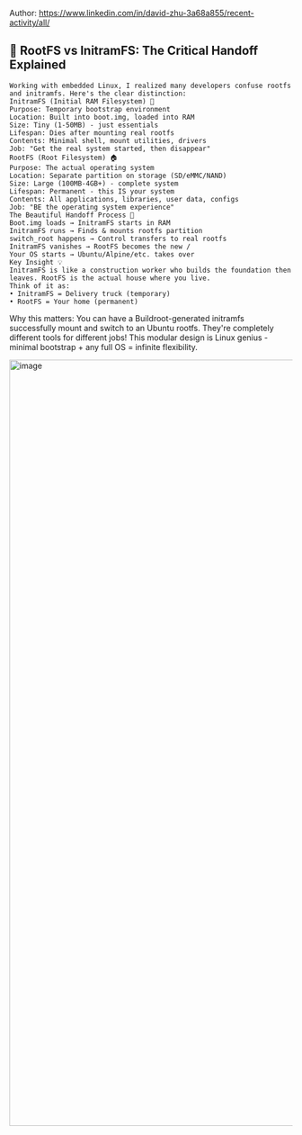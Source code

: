 Author: https://www.linkedin.com/in/david-zhu-3a68a855/recent-activity/all/


## 🔄 RootFS vs InitramFS: The Critical Handoff Explained
```
Working with embedded Linux, I realized many developers confuse rootfs and initramfs. Here's the clear distinction:
InitramFS (Initial RAM Filesystem) 🚀
Purpose: Temporary bootstrap environment
Location: Built into boot.img, loaded into RAM
Size: Tiny (1-50MB) - just essentials
Lifespan: Dies after mounting real rootfs
Contents: Minimal shell, mount utilities, drivers
Job: "Get the real system started, then disappear"
RootFS (Root Filesystem) 🏠
Purpose: The actual operating system
Location: Separate partition on storage (SD/eMMC/NAND)
Size: Large (100MB-4GB+) - complete system
Lifespan: Permanent - this IS your system
Contents: All applications, libraries, user data, configs
Job: "BE the operating system experience"
The Beautiful Handoff Process 🤝
Boot.img loads → InitramFS starts in RAM
InitramFS runs → Finds & mounts rootfs partition
switch_root happens → Control transfers to real rootfs
InitramFS vanishes → RootFS becomes the new /
Your OS starts → Ubuntu/Alpine/etc. takes over
Key Insight 💡
InitramFS is like a construction worker who builds the foundation then leaves. RootFS is the actual house where you live.
Think of it as:
• InitramFS = Delivery truck (temporary)
• RootFS = Your home (permanent)

```
Why this matters: You can have a Buildroot-generated initramfs successfully mount and switch to an Ubuntu rootfs. They're completely different tools for different jobs!
This modular design is Linux genius - minimal bootstrap + any full OS = infinite flexibility.

<img width="2048" height="1362" alt="image" src="https://github.com/user-attachments/assets/26fa9669-69af-47af-b9d1-ef7222de2b03" />

